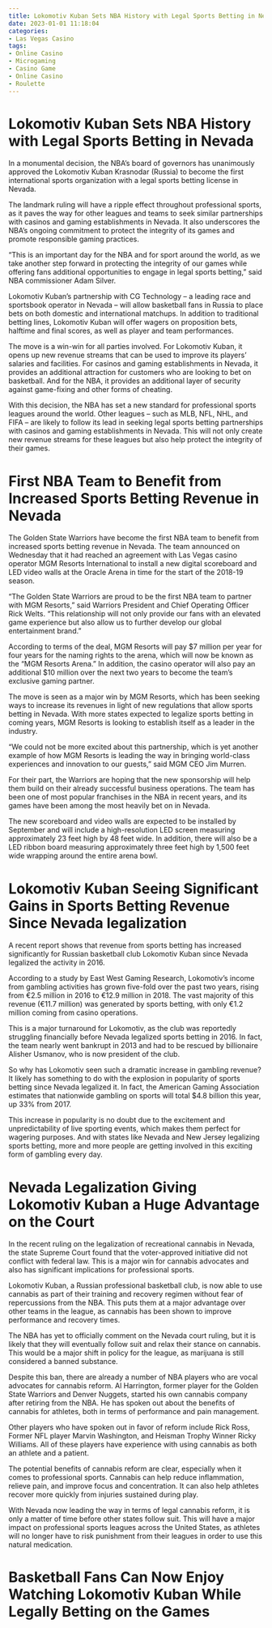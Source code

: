 ```yaml
---
title: Lokomotiv Kuban Sets NBA History with Legal Sports Betting in Nevada 
date: 2023-01-01 11:18:04
categories:
- Las Vegas Casino
tags:
- Online Casino
- Microgaming
- Casino Game
- Online Casino
- Roulette
---
```



#  Lokomotiv Kuban Sets NBA History with Legal Sports Betting in Nevada 

In a monumental decision, the NBA’s board of governors has unanimously approved the Lokomotiv Kuban Krasnodar (Russia) to become the first international sports organization with a legal sports betting license in Nevada.

The landmark ruling will have a ripple effect throughout professional sports, as it paves the way for other leagues and teams to seek similar partnerships with casinos and gaming establishments in Nevada. It also underscores the NBA’s ongoing commitment to protect the integrity of its games and promote responsible gaming practices.

“This is an important day for the NBA and for sport around the world, as we take another step forward in protecting the integrity of our games while offering fans additional opportunities to engage in legal sports betting,” said NBA commissioner Adam Silver.

Lokomotiv Kuban’s partnership with CG Technology – a leading race and sportsbook operator in Nevada – will allow basketball fans in Russia to place bets on both domestic and international matchups. In addition to traditional betting lines, Lokomotiv Kuban will offer wagers on proposition bets, halftime and final scores, as well as player and team performances.

The move is a win-win for all parties involved. For Lokomotiv Kuban, it opens up new revenue streams that can be used to improve its players’ salaries and facilities. For casinos and gaming establishments in Nevada, it provides an additional attraction for customers who are looking to bet on basketball. And for the NBA, it provides an additional layer of security against game-fixing and other forms of cheating.

With this decision, the NBA has set a new standard for professional sports leagues around the world. Other leagues – such as MLB, NFL, NHL, and FIFA – are likely to follow its lead in seeking legal sports betting partnerships with casinos and gaming establishments in Nevada. This will not only create new revenue streams for these leagues but also help protect the integrity of their games.

#  First NBA Team to Benefit from Increased Sports Betting Revenue in Nevada 

The Golden State Warriors have become the first NBA team to benefit from increased sports betting revenue in Nevada. The team announced on Wednesday that it had reached an agreement with Las Vegas casino operator MGM Resorts International to install a new digital scoreboard and LED video walls at the Oracle Arena in time for the start of the 2018-19 season.

“The Golden State Warriors are proud to be the first NBA team to partner with MGM Resorts,” said Warriors President and Chief Operating Officer Rick Welts. “This relationship will not only provide our fans with an elevated game experience but also allow us to further develop our global entertainment brand.”

According to terms of the deal, MGM Resorts will pay $7 million per year for four years for the naming rights to the arena, which will now be known as the “MGM Resorts Arena.” In addition, the casino operator will also pay an additional $10 million over the next two years to become the team’s exclusive gaming partner.

The move is seen as a major win by MGM Resorts, which has been seeking ways to increase its revenues in light of new regulations that allow sports betting in Nevada. With more states expected to legalize sports betting in coming years, MGM Resorts is looking to establish itself as a leader in the industry.

“We could not be more excited about this partnership, which is yet another example of how MGM Resorts is leading the way in bringing world-class experiences and innovation to our guests,” said MGM CEO Jim Murren.

For their part, the Warriors are hoping that the new sponsorship will help them build on their already successful business operations. The team has been one of most popular franchises in the NBA in recent years, and its games have been among the most heavily bet on in Nevada.

The new scoreboard and video walls are expected to be installed by September and will include a high-resolution LED screen measuring approximately 23 feet high by 48 feet wide. In addition, there will also be a LED ribbon board measuring approximately three feet high by 1,500 feet wide wrapping around the entire arena bowl.

#  Lokomotiv Kuban Seeing Significant Gains in Sports Betting Revenue Since Nevada legalization 

A recent report shows that revenue from sports betting has increased significantly for Russian basketball club Lokomotiv Kuban since Nevada legalized the activity in 2016.

According to a study by East West Gaming Research, Lokomotiv’s income from gambling activities has grown five-fold over the past two years, rising from €2.5 million in 2016 to €12.9 million in 2018. The vast majority of this revenue (€11.7 million) was generated by sports betting, with only €1.2 million coming from casino operations.

This is a major turnaround for Lokomotiv, as the club was reportedly struggling financially before Nevada legalized sports betting in 2016. In fact, the team nearly went bankrupt in 2013 and had to be rescued by billionaire Alisher Usmanov, who is now president of the club.

So why has Lokomotiv seen such a dramatic increase in gambling revenue? It likely has something to do with the explosion in popularity of sports betting since Nevada legalized it. In fact, the American Gaming Association estimates that nationwide gambling on sports will total $4.8 billion this year, up 33% from 2017.

This increase in popularity is no doubt due to the excitement and unpredictability of live sporting events, which makes them perfect for wagering purposes. And with states like Nevada and New Jersey legalizing sports betting, more and more people are getting involved in this exciting form of gambling every day.

#  Nevada Legalization Giving Lokomotiv Kuban a Huge Advantage on the Court 

In the recent ruling on the legalization of recreational cannabis in Nevada, the state Supreme Court found that the voter-approved initiative did not conflict with federal law. This is a major win for cannabis advocates and also has significant implications for professional sports.

Lokomotiv Kuban, a Russian professional basketball club, is now able to use cannabis as part of their training and recovery regimen without fear of repercussions from the NBA. This puts them at a major advantage over other teams in the league, as cannabis has been shown to improve performance and recovery times.

The NBA has yet to officially comment on the Nevada court ruling, but it is likely that they will eventually follow suit and relax their stance on cannabis. This would be a major shift in policy for the league, as marijuana is still considered a banned substance.

Despite this ban, there are already a number of NBA players who are vocal advocates for cannabis reform. Al Harrington, former player for the Golden State Warriors and Denver Nuggets, started his own cannabis company after retiring from the NBA. He has spoken out about the benefits of cannabis for athletes, both in terms of performance and pain management.

Other players who have spoken out in favor of reform include Rick Ross, Former NFL player Marvin Washington, and Heisman Trophy Winner Ricky Williams. All of these players have experience with using cannabis as both an athlete and a patient.

The potential benefits of cannabis reform are clear, especially when it comes to professional sports. Cannabis can help reduce inflammation, relieve pain, and improve focus and concentration. It can also help athletes recover more quickly from injuries sustained during play.

With Nevada now leading the way in terms of legal cannabis reform, it is only a matter of time before other states follow suit. This will have a major impact on professional sports leagues across the United States, as athletes will no longer have to risk punishment from their leagues in order to use this natural medication.

#  Basketball Fans Can Now Enjoy Watching Lokomotiv Kuban While Legally Betting on the Games

<!--

Basketball fans now have a new team to root for and can enjoy betting on the games too, as Kuban Lokomotiv has joined the Russian basketball league.

This professional basketball team is based in Krasnodar Krai, Russia, and was founded in 2009. The team made it to the playoffs in their first year, and they continue to be a strong competitor.

There are plenty of betting options available when it comes to Lokomotiv Kuban games. You can bet on the overall winner of the game, or go with specific player matchups. You can also bet on how many points particular players will score.

With this latest development, basketball fans now have even more reasons to get excited about the upcoming season. Be sure to check out the Lokomotiv Kuban schedule and start placing bets on your favorite games!

-->